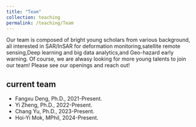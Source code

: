 ```yaml
---
title: "Team"
collection: teaching
permalink: /teaching/Team
---
```

Our team is composed of bright young scholars from various background, all interested in SAR/InSAR for deformation monitoring,satellite remote sensing,Deep learning and big data analytics,and Geo-hazard early warning. Of course, we are alwasy looking for more young talents to join our team! Please see our openings and reach out!

current team
------
* Fangxu Deng, Ph.D., 2021-Present.
* Yi Zheng, Ph.D., 2022-Present.
* Chang Yu, Ph.D., 2023-Present.
* Hoi-Yi Mok, MPhil, 2024-Present.
